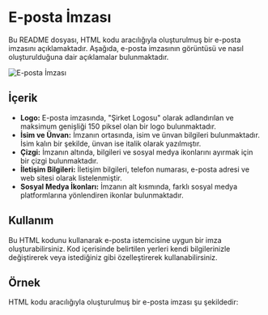 # E-posta İmzası

Bu README dosyası, HTML kodu aracılığıyla oluşturulmuş bir e-posta imzasını açıklamaktadır. Aşağıda, e-posta imzasının görüntüsü ve nasıl oluşturulduğuna dair açıklamalar bulunmaktadır.

![E-posta İmzası](https://adastratr.com/blacklogo.png)

## İçerik

- **Logo:** E-posta imzasında, "Şirket Logosu" olarak adlandırılan ve maksimum genişliği 150 piksel olan bir logo bulunmaktadır.
- **İsim ve Ünvan:** İmzanın ortasında, isim ve ünvan bilgileri bulunmaktadır. İsim kalın bir şekilde, ünvan ise italik olarak yazılmıştır.
- **Çizgi:** İmzanın altında, bilgileri ve sosyal medya ikonlarını ayırmak için bir çizgi bulunmaktadır.
- **İletişim Bilgileri:** İletişim bilgileri, telefon numarası, e-posta adresi ve web sitesi olarak listelenmiştir.
- **Sosyal Medya İkonları:** İmzanın alt kısmında, farklı sosyal medya platformlarına yönlendiren ikonlar bulunmaktadır.

## Kullanım

Bu HTML kodunu kullanarak e-posta istemcisine uygun bir imza oluşturabilirsiniz. Kod içerisinde belirtilen yerleri kendi bilgilerinizle değiştirerek veya istediğiniz gibi özelleştirerek kullanabilirsiniz.

## Örnek

HTML kodu aracılığıyla oluşturulmuş bir e-posta imzası şu şekildedir:

